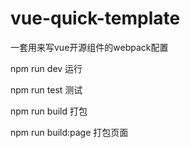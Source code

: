 # vue-quick-template
一套用来写vue开源组件的webpack配置

npm run dev 运行

npm run test 测试

npm run build  打包

npm run build:page 打包页面
